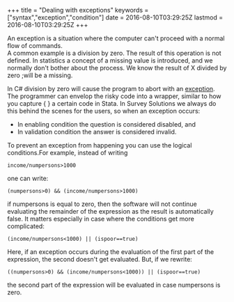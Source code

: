 +++
title = "Dealing with exceptions"
keywords = ["syntax","exception","condition"]
date = 2016-08-10T03:29:25Z
lastmod = 2016-08-10T03:29:25Z
+++

An exception is a situation where the computer can't proceed with a
normal flow of commands.  
A common example is a division by zero. The result of this operation is
not defined. In statistics a concept of a missing value is introduced,
and we normally don't bother about the process. We know the result of X
divided by zero ;will be a missing.  
  
In C\# division by zero will cause the program to abort with an
[exception](https://msdn.microsoft.com/en-us/library/ms173160.aspx). The
programmer can envelop the risky code into a wrapper, similar to how you
capture { } a certain code in Stata. In Survey Solutions we always do
this behind the scenes for the users, so when an exception occurs:

-   In enabling condition the question is considered disabled, and
-   In validation condition the answer is considered invalid.

  
  
To prevent an exception from happening you can use the logical
conditions.For example, instead of writing

    income/numpersons>1000

  
one can write:

    (numpersons>0) && (income/numpersons>1000)

  
if numpersons is equal to zero, then the software will not continue
evaluating the remainder of the expression as the result is
automatically false. It matters especially in case where the conditions
get more complicated:

    (income/numpersons<1000) || (ispoor==true)

  
Here, if an exception occurs during the evaluation of the first part of
the expression, the second doesn't get evaluated. But, if we rewrite:  

    ((numpersons>0) && (income/numpersons<1000)) || (ispoor==true)

  
the second part of the expression will be evaluated in case numpersons
is zero.
